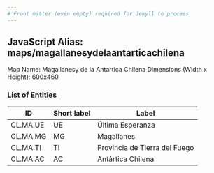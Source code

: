 ```yaml
---
# Front matter (even empty) required for Jekyll to process
---
```


## JavaScript Alias: maps/magallanesydelaantarticachilena

Map Name: Magallanesy de la Antartica Chilena
Dimensions (Width x Height): 600x460

### List of Entities

ID | Short label | Label
---|---|---|
CL.MA.UE|UE|Última Esperanza
CL.MA.MG|MG|Magallanes
CL.MA.TI|TI|Provincia de Tierra del Fuego
CL.MA.AC|AC|Antártica Chilena
